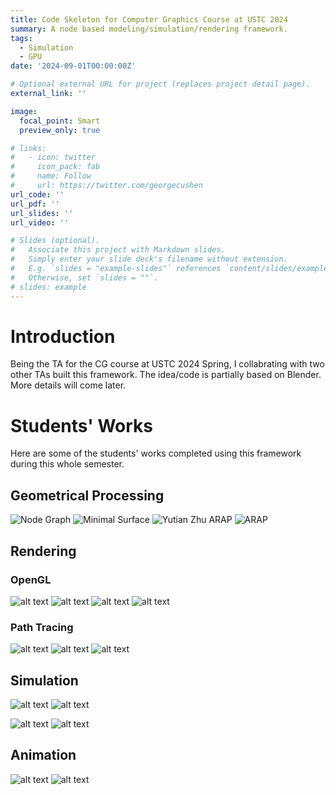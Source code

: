 ```yaml
---
title: Code Skeleton for Computer Graphics Course at USTC 2024
summary: A node based modeling/simulation/rendering framework.
tags:
  - Simulation
  - GPU
date: '2024-09-01T00:00:00Z'

# Optional external URL for project (replaces project detail page).
external_link: ''

image:
  focal_point: Smart
  preview_only: true

# links:
#   - icon: twitter
#     icon_pack: fab
#     name: Follow
#     url: https://twitter.com/georgecushen
url_code: ''
url_pdf: ''
url_slides: ''
url_video: ''

# Slides (optional).
#   Associate this project with Markdown slides.
#   Simply enter your slide deck's filename without extension.
#   E.g. `slides = "example-slides"` references `content/slides/example-slides.md`.
#   Otherwise, set `slides = ""`.
# slides: example
---
```


# Introduction
Being the TA for the CG course at USTC 2024 Spring, I collabrating with two other TAs built this framework. The idea/code is partially based on Blender. More details will come later.

# Students' Works
Here are some of the students' works completed using this framework during this whole semester.
## Geometrical Processing
![Node Graph](featured.png)
![Minimal Surface](image-1.png)
![Yutian Zhu](image.png)
ARAP
![ARAP](image-3.png)

## Rendering

### OpenGL

![alt text](image-4.png)
![alt text](image-6.png)
![alt text](image-7.png)
![alt text](image-5.png)

### Path Tracing

![alt text](image-8.png)
![alt text](image-9.png)
![alt text](image-10.png)

## Simulation

![alt text](4.gif)
![alt text](3.gif)

![alt text](IISCP_garden.gif)
![alt text](iisph-surface.gif)

## Animation

![alt text](5.gif)
![alt text](4-1.gif)